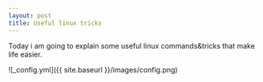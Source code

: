 ```yaml
---
layout: post
title: Useful linux tricks
---
```



Today i am going to explain some useful linux commands&tricks that make life easier. 





![_config.yml]({{ site.baseurl }}/images/config.png)
